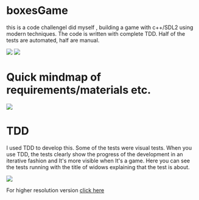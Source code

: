# boxesGame

this is a code challengeI did myself , building a game with c++/SDL2 using modern techniques. The code is written with complete TDD. Half of the tests are automated, half are manual.

![](https://media.giphy.com/media/xUA7aPTE5oAlUhuNfW/giphy.gif)
![](https://media.giphy.com/media/3og0IRWtrLINPi53Wg/giphy.gif)

# Quick mindmap of requirements/materials etc.

![](https://i.imgur.com/7dUWysH.jpg)

# TDD
I used TDD to develop this. Some of the tests were visual tests. When you use TDD, the tests clearly show the progress of the development in an iterative fashion and It's more visible when It's a game. Here you can see the tests running with the title of widows explaining that the test is about.

![](https://media.giphy.com/media/xUA7bclp2btjH8q6hW/giphy.gif)

For higher resolution version [click here](https://www.evernote.com/l/ATfu2EkpTYtOPaJ4BovTF_VCBcgc6uxoV7Q)

